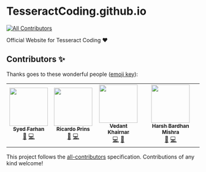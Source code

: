 # TesseractCoding.github.io
<!-- ALL-CONTRIBUTORS-BADGE:START - Do not remove or modify this section -->
[![All Contributors](https://img.shields.io/badge/all_contributors-4-orange.svg?style=flat-square)](#contributors-)
<!-- ALL-CONTRIBUTORS-BADGE:END -->
Official Website for Tesseract Coding ❤️

## Contributors ✨

Thanks goes to these wonderful people ([emoji key](https://allcontributors.org/docs/en/emoji-key)):

<!-- ALL-CONTRIBUTORS-LIST:START - Do not remove or modify this section -->
<!-- prettier-ignore-start -->
<!-- markdownlint-disable -->
<table>
  <tr>
    <td align="center"><a href="https://tesseractcoding.github.io/"><img src="https://avatars1.githubusercontent.com/u/42010556?v=4" width="100px;" alt=""/><br /><sub><b>Syed Farhan</b></sub></a><br /><a href="#projectManagement-born-2learn" title="Project Management">📆</a> <a href="https://github.com/TesseractCoding/TesseractCoding.github.io/commits?author=born-2learn" title="Code">💻</a></td>
    <td align="center"><a href="https://www.iamprins.com"><img src="https://avatars2.githubusercontent.com/u/54654484?v=4" width="100px;" alt=""/><br /><sub><b>Ricardo Prins</b></sub></a><br /><a href="#projectManagement-ricardoprins" title="Project Management">📆</a> <a href="https://github.com/TesseractCoding/TesseractCoding.github.io/commits?author=ricardoprins" title="Code">💻</a></td>
    <td align="center"><a href="https://vedantkhairnar.ml/"><img src="https://avatars1.githubusercontent.com/u/42309779?v=4" width="100px;" alt=""/><br /><sub><b>Vedant Khairnar</b></sub></a><br /><a href="https://github.com/TesseractCoding/TesseractCoding.github.io/commits?author=VedantKhairnar" title="Code">💻</a> <a href="#design-VedantKhairnar" title="Design">🎨</a></td>
    <td align="center"><a href="http://harshbardhanmishra.me"><img src="https://avatars1.githubusercontent.com/u/47351025?v=4" width="100px;" alt=""/><br /><sub><b>Harsh Bardhan Mishra</b></sub></a><br /><a href="#projectManagement-HarshCasper" title="Project Management">📆</a> <a href="https://github.com/TesseractCoding/TesseractCoding.github.io/commits?author=HarshCasper" title="Code">💻</a></td>
  </tr>
</table>

<!-- markdownlint-enable -->
<!-- prettier-ignore-end -->
<!-- ALL-CONTRIBUTORS-LIST:END -->

This project follows the [all-contributors](https://github.com/all-contributors/all-contributors) specification. Contributions of any kind welcome!
